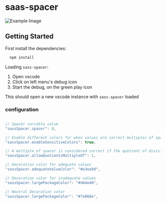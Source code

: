 # saas-spacer

![Example Image](https://media.giphy.com/media/BpamyEAIa6SxxNggKT/giphy.gif)

## Getting Started

  First install the dependencies:

  ```javascript
    npm install
  ```

  Loading `sass-spacer`:

   1. Open vscode
   2. Click on left menu's debug icon
   3. Start the debug, on the green play icon

  This should open a new vscode instance with `sass-spacer` loaded


### configuration

  ```javascript

  // Spacer variable value
  "sassSpacer.spacer": 8,

  // Enable different colors for when values are correct multiples of spacer variable
  "sassSpacer.enableSensitiveColors": true,

  // A multiple of spacer is considered correct if the quotient of division by spacer is a multiple of this number
  "sassSpacer.allowQuotientsMultipleOf": 1,

  // Decoration color for adequate values
  "sassSpacer.adequateValueColor": "#a3ea9d",

  // Decoration color for inadequate values
  "sassSpacer.largePackageColor": "#d44e40",

  // Neutral Decoration color
  "sassSpacer.largePackageColor": "#7a868e",
```
